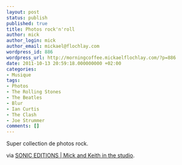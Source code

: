 ```yaml
---
layout: post
status: publish
published: true
title: Photos rock'n'roll
author: mick
author_login: mick
author_email: mickael@flochlay.com
wordpress_id: 886
wordpress_url: http://morningcoffee.mickaelflochlay.com/?p=886
date: 2011-10-13 20:59:18.000000000 +02:00
categories:
- Musique
tags:
- Photos
- The Rolling Stones
- The Beatles
- Blur
- Ian Curtis
- The Clash
- Joe Strummer
comments: []
---
```

Super collection de photos rock.

via <a href="http://soniceditions.com/image/mick-and-keith-in-the-studio">SONIC EDITIONS | Mick and Keith in the studio</a>.
